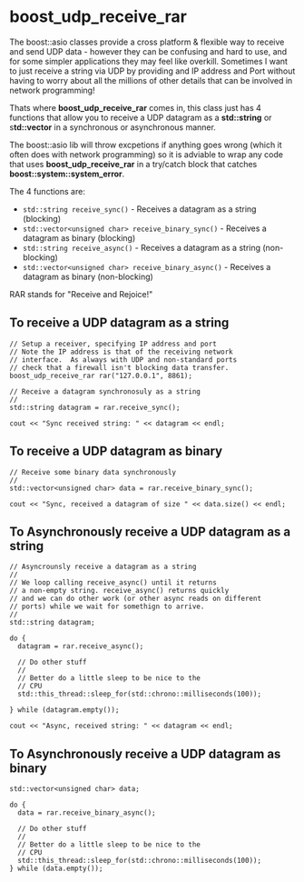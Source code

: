 # boost_udp_receive_rar
The boost::asio classes provide a cross platform & flexible way to receive and send UDP data - however they can be confusing and hard to use, and for some simpler applications they may feel like overkill.  Sometimes I want to just receive a string via UDP by providing and IP address and Port without having to worry about all the millions of other details that can be involved in network programming!

Thats where **boost_udp_receive_rar** comes in, this class just has 4 functions that allow you to receive a UDP datagram as a **std::string** or s**td::vector<unsigned char>** in a synchronous or asynchronous manner.
  
The boost::asio lib will throw excpetions if anything goes wrong (which it often does with network programming) so it is adviable to wrap any code that uses **boost_udp_receive_rar** in a try/catch block that catches **boost::system::system_error**.
  
The 4 functions are:
- ```std::string receive_sync()``` - Receives a datagram as a string (blocking)
- ```std::vector<unsigned char> receive_binary_sync()``` - Receives a datagram as binary (blocking)
- ```std::string receive_async()``` - Receives a datagram as a string (non-blocking)
- ```std::vector<unsigned char> receive_binary_async()``` - Receives a datagram as binary (non-blocking)

  
RAR stands for "Receive and Rejoice!"
  
## To receive a UDP datagram as a string

```  
// Setup a receiver, specifying IP address and port
// Note the IP address is that of the receiving network
// interface.  As always with UDP and non-standard ports
// check that a firewall isn't blocking data transfer.
boost_udp_receive_rar rar("127.0.0.1", 8861);

// Receive a datagram synchronosuly as a string
//
std::string datagram = rar.receive_sync();

cout << "Sync received string: " << datagram << endl;
```

## To receive a UDP datagram as binary
  
```
// Receive some binary data synchronously
//
std::vector<unsigned char> data = rar.receive_binary_sync();

cout << "Sync, received a datagram of size " << data.size() << endl;  
```
  
## To Asynchronously receive a UDP datagram as a string
```
// Asyncrounsly receive a datagram as a string
//
// We loop calling receive_async() until it returns
// a non-empty string. receive_async() returns quickly
// and we can do other work (or other async reads on different
// ports) while we wait for somethign to arrive.
//
std::string datagram;
  
do {
  datagram = rar.receive_async();

  // Do other stuff
  //
  // Better do a little sleep to be nice to the
  // CPU
  std::this_thread::sleep_for(std::chrono::milliseconds(100));

} while (datagram.empty());

cout << "Async, received string: " << datagram << endl;

```
## To Asynchronously receive a UDP datagram as binary
  
```
std::vector<unsigned char> data;

do {
  data = rar.receive_binary_async();

  // Do other stuff
  //
  // Better do a little sleep to be nice to the
  // CPU
  std::this_thread::sleep_for(std::chrono::milliseconds(100));
} while (data.empty());

```
